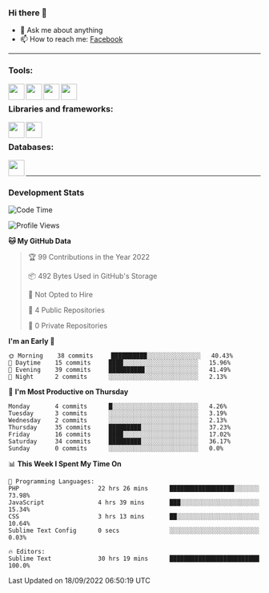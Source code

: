 ### Hi there 👋

<!-- - 🔭 I’m currently working on [huyviet] -->
- 💬 Ask me about anything
- 📫 How to reach me: [Facebook]
<!-- - ⚡ Fun fact: abc -->

---

### Tools:
<img align='left' height="32" width="32" src="https://cdn.jsdelivr.net/npm/simple-icons@4.8.0/icons/phpstorm.svg" />
<img align='left' height="32" width="32" src="https://cdn.jsdelivr.net/npm/simple-icons@4.8.0/icons/sublimetext.svg" />
<img align='left' height="32" width="32" src="https://cdn.jsdelivr.net/npm/simple-icons@4.8.0/icons/laragon.svg" />
<img align='left' height="32" width="32" src="https://cdn.jsdelivr.net/npm/simple-icons@4.8.0/icons/xampp.svg" />
<br>

### Libraries and frameworks:
<img align='left' height="32" width="32" src="https://cdn.jsdelivr.net/npm/simple-icons@4.8.0/icons/laravel.svg" />
<img align='left' height="32" width="32" src="https://cdn.jsdelivr.net/npm/simple-icons@4.8.0/icons/jquery.svg" />
<br>

### Databases:
<img align='left' height="32" width="32" src="https://cdn.jsdelivr.net/npm/simple-icons@4.8.0/icons/mysql.svg" />
<br>

---
### Development Stats
<!--START_SECTION:waka-->
![Code Time](http://img.shields.io/badge/Code%20Time-103%20hrs%2032%20mins-blue)

![Profile Views](http://img.shields.io/badge/Profile%20Views-4-blue)

**🐱 My GitHub Data** 

> 🏆 99 Contributions in the Year 2022
 > 
> 📦 492 Bytes Used in GitHub's Storage 
 > 
> 🚫 Not Opted to Hire
 > 
> 📜 4 Public Repositories 
 > 
> 🔑 0 Private Repositories  
 > 
**I'm an Early 🐤** 

```text
🌞 Morning    38 commits     ██████████░░░░░░░░░░░░░░░   40.43% 
🌆 Daytime    15 commits     ████░░░░░░░░░░░░░░░░░░░░░   15.96% 
🌃 Evening    39 commits     ██████████░░░░░░░░░░░░░░░   41.49% 
🌙 Night      2 commits      ░░░░░░░░░░░░░░░░░░░░░░░░░   2.13%

```
📅 **I'm Most Productive on Thursday** 

```text
Monday       4 commits      █░░░░░░░░░░░░░░░░░░░░░░░░   4.26% 
Tuesday      3 commits      ░░░░░░░░░░░░░░░░░░░░░░░░░   3.19% 
Wednesday    2 commits      ░░░░░░░░░░░░░░░░░░░░░░░░░   2.13% 
Thursday     35 commits     █████████░░░░░░░░░░░░░░░░   37.23% 
Friday       16 commits     ████░░░░░░░░░░░░░░░░░░░░░   17.02% 
Saturday     34 commits     █████████░░░░░░░░░░░░░░░░   36.17% 
Sunday       0 commits      ░░░░░░░░░░░░░░░░░░░░░░░░░   0.0%

```


📊 **This Week I Spent My Time On** 

```text
💬 Programming Languages: 
PHP                      22 hrs 26 mins      ██████████████████░░░░░░░   73.98% 
JavaScript               4 hrs 39 mins       ███░░░░░░░░░░░░░░░░░░░░░░   15.34% 
CSS                      3 hrs 13 mins       ██░░░░░░░░░░░░░░░░░░░░░░░   10.64% 
Sublime Text Config      0 secs              ░░░░░░░░░░░░░░░░░░░░░░░░░   0.03%

🔥 Editors: 
Sublime Text             30 hrs 19 mins      █████████████████████████   100.0%

```


 Last Updated on 18/09/2022 06:50:19 UTC
<!--END_SECTION:waka-->

[huyviet]: https://huyviet.vn/
[Facebook]: https://www.facebook.com/profile.php?id=100075294702642
